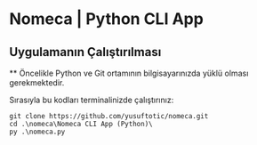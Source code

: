 # Nomeca | Python CLI App

## Uygulamanın Çalıştırılması

** Öncelikle Python ve Git ortamının bilgisayarınızda yüklü olması gerekmektedir.

Sırasıyla bu kodları terminalinizde çalıştırınız:
```
git clone https://github.com/yusuftotic/nomeca.git
cd .\nomeca\Nomeca CLI App (Python)\
py .\nomeca.py
```